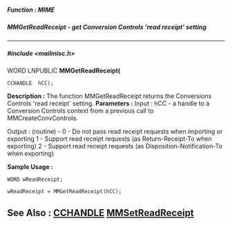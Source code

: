 ##### Function : MIME
##### MMGetReadReceipt - get Conversion Controls 'read receipt' setting
---
##### #include <mailmisc.h>
WORD LNPUBLIC **MMGetReadReceipt(**

	CCHANDLE  hCC);
**Description :**
The function  MMGetReadReceipt returns the Conversions Controls 'read receipt' 
setting.
**Parameters :**
Input :
hCC  -  a handle to a Conversion Controls context from a previous call to MMCreateConvControls.

Output :
(routine)  -  0 - Do not pass read receipt requests when importing or exporting 
              1 - Support read receipt requests (as Return-Receipt-To when exporting)
              2 - Support read receipt requests (as Disposition-Notification-To when exporting)


**Sample Usage :**
```
WORD wReadReceipt;

wReadReceipt = MMGetReadReceipt(hCC);

```
**See Also :**
[CCHANDLE](D:/md_files/CCHANDLE.md)
[MMSetReadReceipt](D:/md_files/MMSetReadReceipt.md)
---

